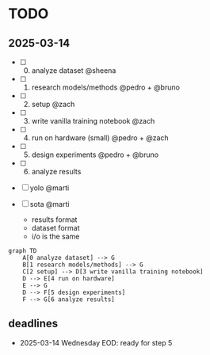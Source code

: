 # TODO

## 2025-03-14

- [ ] 0. analyze dataset @sheena
- [ ] 1. research models/methods @pedro + @bruno
- [ ] 2. setup @zach
- [ ] 3. write vanilla training notebook @zach
- [ ] 4. run on hardware (small) @pedro + @zach
- [ ] 5. design experiments @pedro + @bruno
- [ ] 6. analyze results

- [ ] yolo @marti
- [ ] sota @marti
  - results format
  - dataset format
  - i/o is the same

```mermaid
graph TD
    A[0 analyze dataset] --> G
    B[1 research models/methods] --> G
    C[2 setup] --> D[3 write vanilla training notebook]
    D --> E[4 run on hardware]
    E --> G
    D --> F[5 design experiments]
    F --> G[6 analyze results]
```

## deadlines
- 2025-03-14 Wednesday EOD: ready for step 5